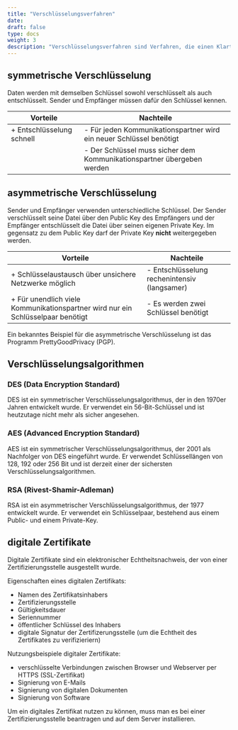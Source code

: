 ```yaml
---
title: "Verschlüsselungsverfahren"
date:
draft: false
type: docs
weight: 3
description: "Verschlüsselungsverfahren sind Verfahren, die einen Klartext in einen Geheimtext umwandeln (Verschlüsselung) und umgekehrt den Geheimtext in Klartext rückwandeln (Entschlüsselung)."
---
```


## symmetrische Verschlüsselung
Daten werden mit demselben Schlüssel sowohl verschlüsselt als auch entschlüsselt. Sender und Empfänger müssen dafür den Schlüssel kennen.

| Vorteile | Nachteile 
| -------- | -------- 
| + Entschlüsselung schnell  | - Für jeden Kommunikationspartner wird ein neuer Schlüssel benötigt   
| | - Der Schlüssel muss sicher dem Kommunikationspartner übergeben werden   

## asymmetrische Verschlüsselung
Sender und Empfänger verwenden unterschiedliche Schlüssel. Der Sender verschlüsselt seine Datei über den Public Key des Empfängers und der Empfänger entschlüsselt die Datei über seinen eigenen Private Key. Im gegensatz zu dem Public Key darf der Private Key **nicht** weitergegeben werden.

| Vorteile | Nachteile 
| -------- | -------- 
| + Schlüsselaustausch über unsichere Netzwerke möglich  | - Entschlüsselung rechenintensiv (langsamer)
| + Für unendlich viele Kommunikationspartner wird nur ein Schlüsselpaar benötigt | - Es werden zwei Schlüssel benötigt

Ein bekanntes Beispiel für die asymmetrische Verschlüsselung ist das Programm PrettyGoodPrivacy (PGP).

## Verschlüsselungsalgorithmen

### DES (Data Encryption Standard)
DES ist ein symmetrischer Verschlüsselungsalgorithmus, der in den 1970er Jahren entwickelt wurde. Er verwendet ein 56-Bit-Schlüssel und ist heutzutage nicht mehr als sicher angesehen.

### AES (Advanced Encryption Standard)
AES ist ein symmetrischer Verschlüsselungsalgorithmus, der 2001 als Nachfolger von DES eingeführt wurde. Er verwendet Schlüssellängen von 128, 192 oder 256 Bit und ist derzeit einer der sichersten Verschlüsselungsalgorithmen.

### RSA (Rivest-Shamir-Adleman)
RSA ist ein asymmetrischer Verschlüsselungsalgorithmus, der 1977 entwickelt wurde. Er verwendet ein Schlüsselpaar, bestehend aus einem Public- und einem Private-Key.

## digitale Zertifikate

Digitale Zertifikate sind ein elektronischer Echtheitsnachweis, der von einer Zertifizierungsstelle ausgestellt wurde.

Eigenschaften eines digitalen Zertifikats:
- Namen des Zertifikatsinhabers
- Zertifizierungsstelle
- Gültigkeitsdauer
- Seriennummer
- öffentlicher Schlüssel des Inhabers
- digitale Signatur der Zertifizerungsstelle (um die Echtheit des Zertifikates zu verifizieriern)

Nutzungsbeispiele digitaler Zertifikate:
- verschlüsselte Verbindungen zwischen Browser und Webserver per HTTPS (SSL-Zertifikat)
- Signierung von E-Mails
- Signierung von digitalen Dokumenten
- Signierung von Software

Um ein digitales Zertifikat nutzen zu können, muss man es bei einer Zertifizierungsstelle beantragen und auf dem Server installieren.